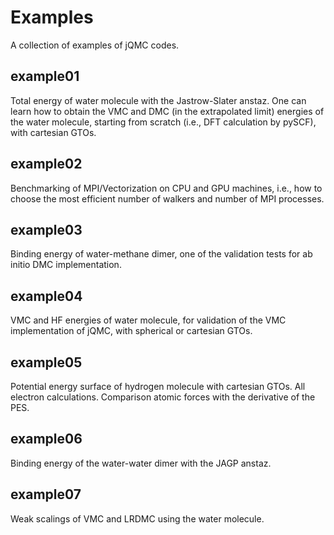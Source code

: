 # Examples

A collection of examples of jQMC codes.

## example01

Total energy of water molecule with the Jastrow-Slater anstaz. One can learn how to obtain the VMC and DMC (in the extrapolated limit) energies of the water molecule, starting from scratch (i.e., DFT calculation by pySCF), with cartesian GTOs.

## example02

Benchmarking of MPI/Vectorization on CPU and GPU machines, i.e., how to choose the most efficient number of walkers and number of MPI processes.

## example03

Binding energy of water-methane dimer, one of the validation tests for ab initio DMC implementation.

## example04

VMC and HF energies of water molecule, for validation of the VMC implementation of jQMC, with spherical or cartesian GTOs.

## example05

Potential energy surface of hydrogen molecule with cartesian GTOs. All electron calculations. Comparison atomic forces with the derivative of the PES.

## example06

Binding energy of the water-water dimer with the JAGP anstaz.

## example07

Weak scalings of VMC and LRDMC using the water molecule.

